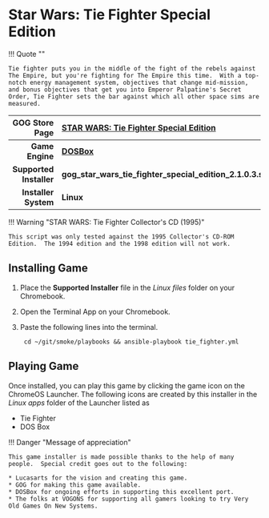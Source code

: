 # Star Wars: Tie Fighter Special Edition

!!! Quote ""

    Tie fighter puts you in the middle of the fight of the rebels against The Empire, but you're fighting for The Empire this time.  With a top-notch energy management system, objectives that change mid-mission, and bonus objectives that get you into Emperor Palpatine's Secret Order, Tie Fighter sets the bar against which all other space sims are measured.

| GOG Store Page | [STAR WARS: Tie Fighter Special Edition](https://www.gog.com/game/star_wars_tie_fighter_special_edition) |
|--:|:--|
| **Game Engine** | **[DOSBox](https://www.dosbox.com/)** |
| **Supported Installer** | **gog_star_wars_tie_fighter_special_edition_2.1.0.3.sh** |
| **Installer System** | **Linux** |

!!! Warning "STAR WARS: Tie Fighter Collector's CD (1995)"

    This script was only tested against the 1995 Collector's CD-ROM Edition.  The 1994 edition and the 1998 edition will not work.

## Installing Game

1. Place the **Supported Installer** file in the *Linux files* folder on your Chromebook.
1. Open the Terminal App on your Chromebook.
1. Paste the following lines into the terminal.

        cd ~/git/smoke/playbooks && ansible-playbook tie_fighter.yml

## Playing Game

Once installed, you can play this game by clicking the game icon on the ChromeOS Launcher.  The following icons are created by this installer in the *Linux apps* folder of the Launcher listed as
    
* Tie Fighter
* DOS Box

!!! Danger "Message of appreciation"

    This game installer is made possible thanks to the help of many people.  Special credit goes out to the following:
    
    * Lucasarts for the vision and creating this game.
    * GOG for making this game available.
    * DOSBox for ongoing efforts in supporting this excellent port.
    * The folks at VOGONS for supporting all gamers looking to try Very Old Games On New Systems.